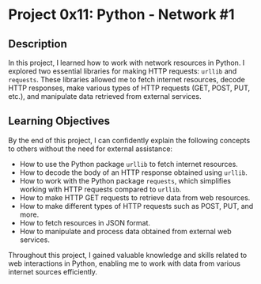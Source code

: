 # Project 0x11: Python - Network #1

## Description
In this project, I learned how to work with network resources in Python. I explored two essential libraries for making HTTP requests: `urllib` and `requests`. These libraries allowed me to fetch internet resources, decode HTTP responses, make various types of HTTP requests (GET, POST, PUT, etc.), and manipulate data retrieved from external services.

## Learning Objectives
By the end of this project, I can confidently explain the following concepts to others without the need for external assistance:

- How to use the Python package `urllib` to fetch internet resources.
- How to decode the body of an HTTP response obtained using `urllib`.
- How to work with the Python package `requests`, which simplifies working with HTTP requests compared to `urllib`.
- How to make HTTP GET requests to retrieve data from web resources.
- How to make different types of HTTP requests such as POST, PUT, and more.
- How to fetch resources in JSON format.
- How to manipulate and process data obtained from external web services.

Throughout this project, I gained valuable knowledge and skills related to web interactions in Python, enabling me to work with data from various internet sources efficiently.